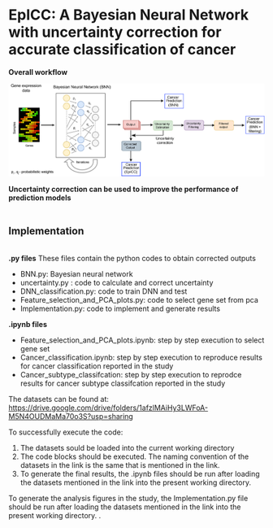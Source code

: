# EpICC: A Bayesian Neural Network with uncertainty correction for accurate classification of cancer 

**Overall workflow**

![alt text](https://github.com/pjoshi-hub/Bayesian_classification_model/blob/main/Figures/uncertainty_workflow.jpg)




**Uncertainty correction can be used to improve the performance of prediction models**


# <sub><sup>Implementation</sup><sub>

**.py files**
 These files contain the python codes to obtain corrected outputs
 - BNN.py:  Bayesian neural network
 - uncertainty.py : code to calculate and correct uncertainty
 - DNN_classification.py: code to train DNN and test
 - Feature_selection_and_PCA_plots.py: code to select gene set from pca
 - Implementation.py: code to implement and generate results
 
 **.ipynb files**
- Feature_selection_and_PCA_plots.ipynb: step by step execution to select gene set
- Cancer_classification.ipynb: step by step execution to reproduce results for cancer classification reported in the study
- Cancer_subtype_classifcation: step by step execution to reprodce results for cancer subtype classifcation reported in the study
 
 The datasets can be found at: https://drive.google.com/drive/folders/1afzlMAiHy3LWFoA-M5N4OUDMaMa70o3S?usp=sharing
 
 To successfully execute the code:
 1. The datasets sould be loaded into the current working directory
 2. The code blocks should be executed. The naming convention of the datasets in the link is the same that is mentioned in the link.
 3. To generate the final results, the .ipynb files should be run after loading the datasets mentioned in the link into the present working directory. 
 
 To generate the analysis figures in the study, the Implementation.py file should be run after loading the datasets mentioned in the link into the present working directory. .
